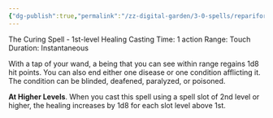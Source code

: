 ```yaml
---
{"dg-publish":true,"permalink":"/zz-digital-garden/3-0-spells/reparifors/"}
---
```


The Curing Spell - 1st-level Healing 
Casting Time: 1 action 
Range: Touch 
Duration: Instantaneous 

With a tap of your wand, a being that you can see within range regains 1d8 hit points. You can also end either one disease or one condition afflicting it. The condition can be blinded, deafened, paralyzed, or poisoned. 

**At Higher Levels**. When you cast this spell using a spell slot of 2nd level or higher, the healing increases by 1d8 for each slot level above 1st.